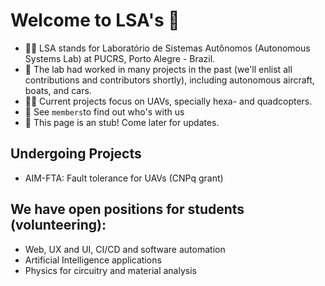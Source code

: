 # Welcome to LSA's 👋

- 🙋‍♀️ LSA stands for Laboratório de Sistemas Autônomos (Autonomous Systems Lab) at PUCRS, Porto Alegre - Brazil. 
- 🌈 The lab had worked in many projects in the past (we'll enlist all contributions and contributors shortly), including autonomous aircraft, boats, and cars.
- 👩‍💻 Current projects focus on UAVs, specially hexa- and quadcopters.
- 🍿 See `members`to find out who's with us
- 🧙 This page is an stub! Come later for updates.

## Undergoing Projects
- AIM-FTA: Fault tolerance for UAVs (CNPq grant)

## We have open positions for students (volunteering):
- Web, UX and UI, CI/CD and software automation
- Artificial Intelligence applications
- Physics for circuitry and material analysis

